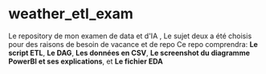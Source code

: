 # weather_etl_exam

Le repository de mon examen de data et d'IA , 
Le sujet deux a été choisis pour des raisons de besoin de vacance et de repo
Ce repo comprendra: **Le script ETL**, **Le DAG**, **Les données en CSV**, **Le screenshot du diagramme PowerBI et ses explications**, et **Le fichier EDA**